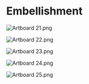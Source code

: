 # Embellishment

<p><img src="https://vertexschool.instructure.com/courses/329/files/23295/preview?verifier=bDDCAKAwi0IJAFVct79InKsEnR9OZ4SuJifHg7tR" alt="Artboard 21.png" data-api-endpoint="https://vertexschool.instructure.com/api/v1/courses/329/files/23295" data-api-returntype="File"></p>
<p><img src="https://vertexschool.instructure.com/courses/329/files/23296/preview?verifier=f106ebjOx7kSTxDV2S1fYMJxBWQoRcUs6kBWCjRr" alt="Artboard 22.png" data-api-endpoint="https://vertexschool.instructure.com/api/v1/courses/329/files/23296" data-api-returntype="File"></p>
<p><img src="https://vertexschool.instructure.com/courses/329/files/23297/preview?verifier=Ez5ELExKXFqQvnMA94eZKfRPZsFdZQTn1CD5oZDi" alt="Artboard 23.png" data-api-endpoint="https://vertexschool.instructure.com/api/v1/courses/329/files/23297" data-api-returntype="File"></p>
<p><img src="https://vertexschool.instructure.com/courses/329/files/23299/preview?verifier=VCPmclnebST0l2otUhFtaQj73jROPvkyi0eLinPl" alt="Artboard 24.png" data-api-endpoint="https://vertexschool.instructure.com/api/v1/courses/329/files/23299" data-api-returntype="File"></p>
<p><img src="https://vertexschool.instructure.com/courses/329/files/23300/preview?verifier=lVupDzx9ci8exr1JeKlPqsD6tsM3OO763rG3iuLz" alt="Artboard 25.png" data-api-endpoint="https://vertexschool.instructure.com/api/v1/courses/329/files/23300" data-api-returntype="File"></p>